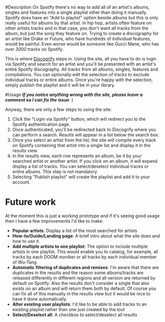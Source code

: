 #Description
On Spotify there's no way to add all of an artist's albums, singles and features into a single playlist other than doing it manually. Spotify does have an "Add to playlist" option beside albums but this is only really useful for albums by that artist. In hip hop, artists often feature on other artists tracks and in that case, you don't want all tracks from the album, but just the song they feature on. Trying to create a discography for an artist like Drake or Future, who have hundreds of individual features, would be painful. Even worse would be someone like Gucci Mane, who has over *3000* tracks on Spotify.

This is where [Discogrify](https://discogrify.com/) steps in. Using the site, all you have to do is login via Spotify and search for an artist and you'll be presented with an artist's entire Spotify discography. All tracks from all albums, singles, features and compilations. You can optionally edit the selection of tracks to exclude individual tracks or entire albums. Once you're happy with the selection, simply publish the playlist and it will be in your library.

#Usage 
***If you notice anything wrong with the site, please leave a comment so I can fix the issue*** :)

Anyway, there are only a few steps to using the site:

1. Click the "Login via Spotify" button, which will redirect you to the Spotify authentication page.
2. Once authenticated, you'll be redirected back to Discogrify where you can perform a search. Results will appear in a list below the search box.
3. Once you select an artist from the list, the site will compile every track on Spotify containing that artist into a single list and display it in the results view.
4. In the results view, each row represents an album, be it by your searched artist or another artist. If you click on an album, it will expand display a list of tracks. You can select/deselect individual tracks or entire albums. This step is not mandatory
5. Selecting "Publish playlist" will create the playlist and add it to your account.  

# Future work
At the moment this is just a working prototype and if it's seeing good usage then I have a few improvements I'd like to make:

* **Popular artists**: Display a list of the most searched for artists
* **How-to/Guide/Landing page**: A brief intro about what the site does and how to use it.
* **Add multiple artists to one playlist**: The option to include multiple artists in one playlist. This would enable you to catalog, for example, all tracks by each DOOM moniker or all tracks by each individual member of Wu-Tang
* **Automatic filtering of duplicates and remixes**: I'm aware that there are duplicates in the results and the reason some albums/tracks are released differently in different regions and all version are returned by default on Spotify. Also the results don't consider a single that also exists on an album and will return them both by default.
Of course you can fix all of this manually in the results view but it would be nice to have it done automatically.
* **Alter existing user playlists**: I'd like to be able to add tracks to an existing playlist rather than one just created by the tool
* **Select/Deselect all**: A checkbox to select/deselect all results 
